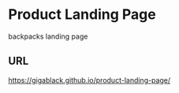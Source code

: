 # Product Landing Page
backpacks landing page
## URL
https://gigablack.github.io/product-landing-page/
